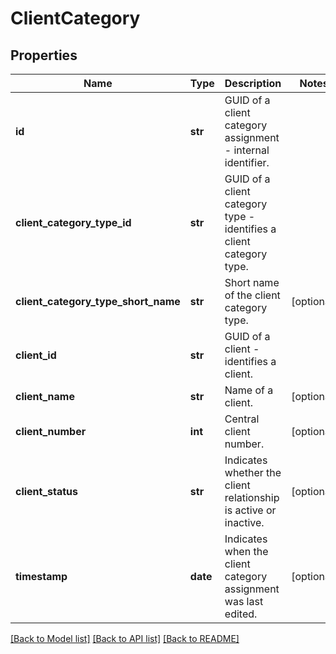 # ClientCategory

## Properties
Name | Type | Description | Notes
------------ | ------------- | ------------- | -------------
**id** | **str** | GUID of a client category assignment - internal identifier. | 
**client_category_type_id** | **str** | GUID of a client category type - identifies a client category type. | 
**client_category_type_short_name** | **str** | Short name of the client category type. | [optional] 
**client_id** | **str** | GUID of a client - identifies a client.  | 
**client_name** | **str** | Name of a client. | [optional] 
**client_number** | **int** | Central client number.  | [optional] 
**client_status** | **str** | Indicates whether the client relationship is active or inactive. | [optional] 
**timestamp** | **date** | Indicates when the client category assignment was last edited. | [optional] 

[[Back to Model list]](../README.md#documentation-for-models) [[Back to API list]](../README.md#documentation-for-api-endpoints) [[Back to README]](../README.md)


